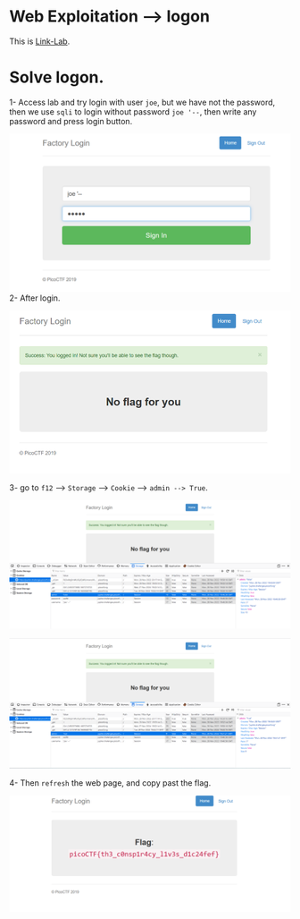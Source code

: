 # Web Exploitation --> logon
This is [Link-Lab](https://play.picoctf.org/practice/challenge/46?category=1&page=1&solved=0).
# Solve logon.
1- Access lab and try login with user `joe`, but we have not the password, then we use `sqli` to login without password `joe '--`, then write any password and press login button.
<br />

![0](screenshots/0.png)
<br />
2- After login.
<br />

![1](screenshots/1.png)
<br />

3- go to `f12` --> `Storage` --> `Cookie` --> `admin --> True`.
<br />

![2](screenshots/2.png)
<br />

![3](screenshots/3.png)
<br />

4- Then `refresh` the web page, and copy past the flag.
<br />

![4](screenshots/4.png)
<br />